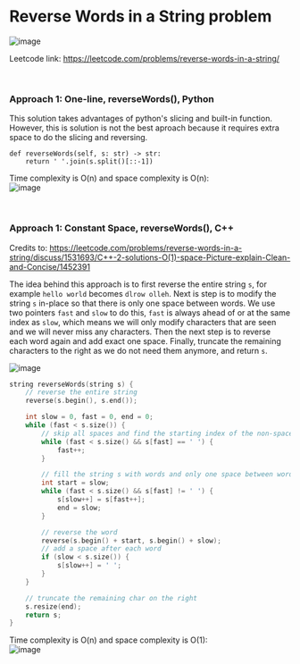 # Reverse Words in a String problem
![image](https://user-images.githubusercontent.com/25105806/194787880-a6243981-27a6-4e6c-a4b5-36f5090d82ff.png)

Leetcode link: https://leetcode.com/problems/reverse-words-in-a-string/

<br />

### Approach 1: One-line, reverseWords(), Python

This solution takes advantages of python's slicing and built-in function. However, this is solution is not the best aproach because it requires extra space to do the slicing and reversing. 

```python3
def reverseWords(self, s: str) -> str:
    return ' '.join(s.split()[::-1])
```

Time complexity is O(n) and space complexity is O(n):\
![image](https://user-images.githubusercontent.com/25105806/194788067-b7e9a6fc-1862-48d0-81f2-b557124249fa.png)


<br />

### Approach 1: Constant Space, reverseWords(), C++

Credits to: https://leetcode.com/problems/reverse-words-in-a-string/discuss/1531693/C++-2-solutions-O(1)-space-Picture-explain-Clean-and-Concise/1452391

The idea behind this approach is to first reverse the entire string `s`, for example `hello world` becomes `dlrow olleh`. Next is step is to modify the string `s` in-place so that there is only one space between words. We use two pointers `fast` and `slow` to do this, `fast` is always ahead of or at the same index as `slow`, which means we will only modify characters that are seen and we will never miss any characters. Then the next step is to reverse each word again and add exact one space. Finally, truncate the remaining characters to the right as we do not need them anymore, and return `s`.

![image](https://user-images.githubusercontent.com/25105806/194788303-ba3665c8-d322-409d-9e4d-b0d42288252f.png)


```cpp
string reverseWords(string s) {
	// reverse the entire string
	reverse(s.begin(), s.end());

	int slow = 0, fast = 0, end = 0;
	while (fast < s.size()) {
		// skip all spaces and find the starting index of the non-space word
		while (fast < s.size() && s[fast] == ' ') {
			fast++;
		}

		// fill the string s with words and only one space between words
		int start = slow;
		while (fast < s.size() && s[fast] != ' ') {
			s[slow++] = s[fast++];
			end = slow;
		}

		// reverse the word
		reverse(s.begin() + start, s.begin() + slow);
		// add a space after each word
		if (slow < s.size()) {
			s[slow++] = ' ';
		}
	}

	// truncate the remaining char on the right
	s.resize(end);
	return s;
}

```

Time complexity is O(n) and space complexity is O(1):\
![image](https://user-images.githubusercontent.com/25105806/194788338-ab430aa0-668b-415a-981e-e78924e61e89.png)

